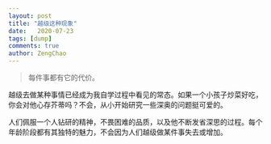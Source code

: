 ```yaml
---
layout: post
title: "越级这种现象"
date:   2020-07-23
tags: [dump]
comments: true
author: ZengChao
---
```


> 每件事都有它的代价。

越级去做某种事情已经成为我自学过程中看见的常态。如果一个小孩子炒菜好吃，你会对他心存芥蒂吗？不会，从小开始研究一些深奥的问题挺可爱的。

人们佩服一个人钻研的精神，不畏困难的品质，以及他不断发省深思的过程。每个年龄阶段都有其独特的魅力，不会因为人们越级做某件事失去或增加。
